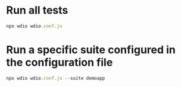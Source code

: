 # Run all tests
```javascript  
npx wdio wdio.conf.js
```
# Run a specific suite configured in the configuration file
```javascript  
npx wdio wdio.conf.js --suite demoapp
```